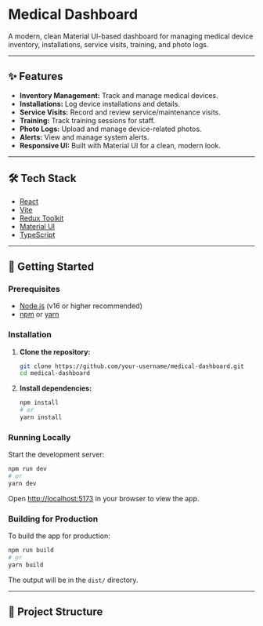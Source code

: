 # Medical Dashboard

A modern, clean Material UI-based dashboard for managing medical device inventory, installations, service visits, training, and photo logs.

---

## ✨ Features

- **Inventory Management:** Track and manage medical devices.
- **Installations:** Log device installations and details.
- **Service Visits:** Record and review service/maintenance visits.
- **Training:** Track training sessions for staff.
- **Photo Logs:** Upload and manage device-related photos.
- **Alerts:** View and manage system alerts.
- **Responsive UI:** Built with Material UI for a clean, modern look.

---

## 🛠️ Tech Stack

- [React](https://react.dev/)
- [Vite](https://vitejs.dev/)
- [Redux Toolkit](https://redux-toolkit.js.org/)
- [Material UI](https://mui.com/)
- [TypeScript](https://www.typescriptlang.org/)

---

## 🚀 Getting Started

### Prerequisites

- [Node.js](https://nodejs.org/) (v16 or higher recommended)
- [npm](https://www.npmjs.com/) or [yarn](https://yarnpkg.com/)

### Installation

1. **Clone the repository:**
   ```bash
   git clone https://github.com/your-username/medical-dashboard.git
   cd medical-dashboard
   ```

2. **Install dependencies:**
   ```bash
   npm install
   # or
   yarn install
   ```

### Running Locally

Start the development server:

```bash
npm run dev
# or
yarn dev
```

Open [http://localhost:5173](http://localhost:5173) in your browser to view the app.

### Building for Production

To build the app for production:

```bash
npm run build
# or
yarn build
```

The output will be in the `dist/` directory.

---


## 📁 Project Structure
